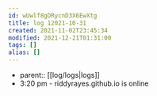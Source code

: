 ```yaml
---
id: wUwlf8gDRycnD3X6EwXtg
title: log 12021-10-31
created: 2021-11-02T23:45:34
modified: 2021-12-21T01:31:00
tags: []
alias: []
---
```


- parent:: [[log/logs|logs]]
- 3:20 pm - riddyrayes.github.io is online

